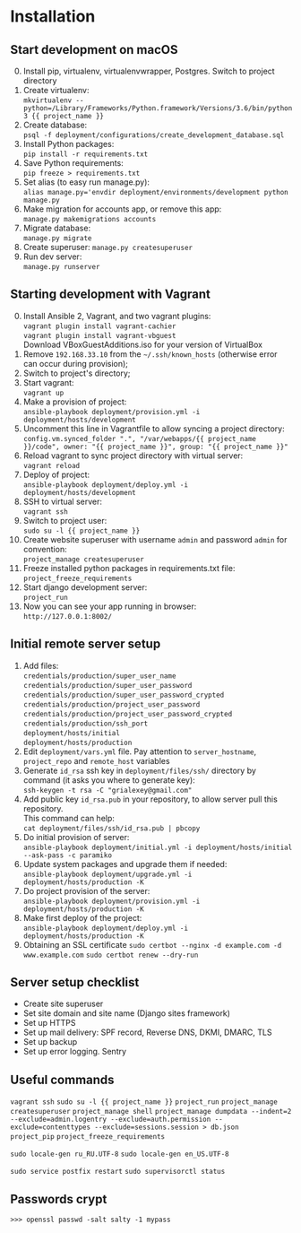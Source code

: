 Installation
============

Start development on macOS
--------------------------
0. Install pip, virtualenv, virtualenvwrapper, Postgres. Switch to project directory
1. Create virtualenv:  
   `mkvirtualenv --python=/Library/Frameworks/Python.framework/Versions/3.6/bin/python3 {{ project_name }}`
2. Create database:  
   `psql -f deployment/configurations/create_development_database.sql`
3. Install Python packages:  
   `pip install -r requirements.txt`
4. Save Python requirements:  
   `pip freeze > requirements.txt`
5. Set alias (to easy run manage.py):  
   `alias manage.py='envdir deployment/environments/development python manage.py`
6. Make migration for accounts app, or remove this app:  
   `manage.py makemigrations accounts`
6. Migrate database:  
   `manage.py migrate`  
7. Create superuser:
   `manage.py createsuperuser`
8. Run dev server:  
   `manage.py runserver`


Starting development with Vagrant
---------------------------------
0. Install Ansible 2, Vagrant, and two vagrant plugins:  
   `vagrant plugin install vagrant-cachier`  
   `vagrant plugin install vagrant-vbguest`  
   Download VBoxGuestAdditions.iso for your version of VirtualBox
1. Remove `192.168.33.10` from the `~/.ssh/known_hosts` (otherwise error can occur during provision);
2. Switch to project's directory;
3. Start vagrant:  
   `vagrant up`
4. Make a provision of project:  
   `ansible-playbook deployment/provision.yml -i deployment/hosts/development`
5. Uncomment this line in Vagrantfile to allow syncing a project directory:  
   `config.vm.synced_folder ".", "/var/webapps/{{ project_name }}/code", owner: "{{ project_name }}", group: "{{ project_name }}"`
6. Reload vagrant to sync project directory with virtual server:  
   `vagrant reload`
7. Deploy of project:  
   `ansible-playbook deployment/deploy.yml -i deployment/hosts/development`
8. SSH to virtual server:  
   `vagrant ssh`
9. Switch to project user:  
   `sudo su -l {{ project_name }}`
10. Create website superuser with username `admin` and password `admin` for convention:  
   `project_manage createsuperuser`
11. Freeze installed python packages in requirements.txt file:  
    `project_freeze_requirements`
12. Start django development server:  
    `project_run`
13. Now you can see your app running in browser:  
    `http://127.0.0.1:8002/`


Initial remote server setup
---------------------------
1. Add files:  
   `credentials/production/super_user_name`  
   `credentials/production/super_user_password`  
   `credentials/production/super_user_password_crypted`  
   `credentials/production/project_user_password`  
   `credentials/production/project_user_password_crypted`  
   `credentials/production/ssh_port`  
   `deployment/hosts/initial`  
   `deployment/hosts/production`  
2. Edit `deployment/vars.yml` file. Pay attention to `server_hostname`, `project_repo` and `remote_host` variables
3. Generate `id_rsa` ssh key in `deployment/files/ssh/` directory by command (it asks you where to generate key):  
   `ssh-keygen -t rsa -C "grialexey@gmail.com"`  
4. Add public key `id_rsa.pub` in your repository, to allow server pull this repository.  
   This command can help:  
   `cat deployment/files/ssh/id_rsa.pub | pbcopy`
5. Do initial provision of server:  
   `ansible-playbook deployment/initial.yml -i deployment/hosts/initial --ask-pass -c paramiko`  
6. Update system packages and upgrade them if needed:  
   `ansible-playbook deployment/upgrade.yml -i deployment/hosts/production -K`  
7. Do project provision of the server:  
   `ansible-playbook deployment/provision.yml -i deployment/hosts/production -K`  
8. Make first deploy of the project:  
   `ansible-playbook deployment/deploy.yml -i deployment/hosts/production -K`
9. Obtaining an SSL certificate
   `sudo certbot --nginx -d example.com -d www.example.com`
   `sudo certbot renew --dry-run`


Server setup checklist
----------------------
* Create site superuser
* Set site domain and site name (Django sites framework)
* Set up HTTPS
* Set up mail delivery: SPF record, Reverse DNS, DKMI, DMARC, TLS
* Set up backup
* Set up error logging. Sentry






Useful commands
---------------
`vagrant ssh`
`sudo su -l {{ project_name }}`
`project_run`
`project_manage createsuperuser`
`project_manage shell`
`project_manage dumpdata --indent=2 --exclude=admin.logentry --exclude=auth.permission --exclude=contenttypes --exclude=sessions.session > db.json`  
`project_pip`
`project_freeze_requirements`

`sudo locale-gen ru_RU.UTF-8`
`sudo locale-gen en_US.UTF-8`

`sudo service postfix restart`
`sudo supervisorctl status`


Passwords crypt
---------------
`>>> openssl passwd -salt salty -1 mypass`
